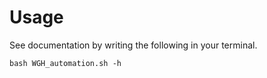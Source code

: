 # Usage

See documentation by writing the following in your terminal.

```
bash WGH_automation.sh -h
```
